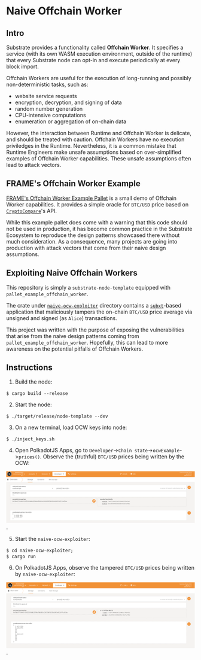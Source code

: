 # Naive Offchain Worker

## Intro

Substrate provides a functionality called **Offchain Worker**. It specifies a service (with its own WASM execution environment, outside of the runtime) that every Substrate node can opt-in and execute periodically at every block import.

Offchain Workers are useful for the execution of long-running and possibly non-deterministic tasks, such as:
- website service requests
- encryption, decryption, and signing of data
- random number generation
- CPU-intensive computations
- enumeration or aggregation of on-chain data

However, the interaction between Runtime and Offchain Worker is delicate, and should be treated with caution. Offchain Workers have no execution priviledges in the Runtime.
Nevertheless, it is a common mistake that Runtime Engineers make unsafe assumptions based on over-simplified examples of Offchain Worker capabilities. These unsafe assumptions often lead to attack vectors.

## FRAME's Offchain Worker Example

[FRAME's Offchain Worker Example Pallet](https://github.com/paritytech/substrate/tree/master/frame/examples/offchain-worker) is a small demo of Offchain Worker capabilities.
It provides a simple oracle for `BTC/USD` price based on [`CryptoCompare`](https://cryptocompare.com)'s API.

While this example pallet does come with a warning that this code should not be used in production, it has become common practice in the Substrate Ecosystem to reproduce the design patterns showcased there without much consideration. As a consequence, many projects are going into production with attack vectors that come from their naive design assumptions.

## Exploiting Naive Offchain Workers

This repository is simply a `substrate-node-template` equipped with `pallet_example_offchain_worker`.

The crate under [`naive-ocw-exploiter`](/naive-ocw-exploiter) directory contains a [`subxt`](https://github.com/paritytech/subxt/)-based application that maliciously tampers the on-chain `BTC/USD` price average via unsigned and signed (as `Alice`) transactions.

This project was written with the purpose of exposing the vulnerabilities that arise from the naive design patterns coming from `pallet_example_offchain_worker`. Hopefully, this can lead to more awareness on the potential pitfalls of Offchain Workers.

## Instructions

1. Build the node:
```
$ cargo build --release
```

2. Start the node:
```
$ ./target/release/node-template --dev
```

3. On a new terminal, load OCW keys into node:
```
$ ./inject_keys.sh
```

4. Open PolkadotJS Apps, go to `Developer`->`Chain state`->`ocwExample`->`prices()`. Observe the (truthful) `BTC/USD` prices being written by the OCW:

![](https://raw.githubusercontent.com/bernardoaraujor/naive-offchain-worker/main/true_prices.png "").

5. Start the `naive-ocw-exploiter`:
```
$ cd naive-ocw-exploiter;
$ cargo run
```

6. On PolkadotJS Apps, observe the tampered `BTC/USD` prices being written by `naive-ocw-exploiter`:

![](https://raw.githubusercontent.com/bernardoaraujor/naive-offchain-worker/main/tampered_prices.png "").



